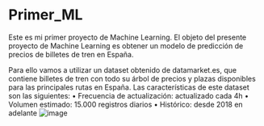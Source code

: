 # Primer_ML
Este es mi primer proyecto de Machine Learning. 
El objeto del presente proyecto de Machine Learning es obtener un modelo de predicción de precios de billetes de tren en España.

Para ello vamos a utilizar un dataset obtenido de  datamarket.es, que contiene billetes de tren con todo su árbol de precios y plazas disponibles para las principales rutas en España. Las características de este dataset son las siguientes:
•	Frecuencia de actualización: actualizado cada 4h
•	Volumen estimado: 15.000 registros diarios
•	Histórico: desde 2018 en adelante
![image](https://user-images.githubusercontent.com/91668640/144264378-85974264-9026-4d9a-be21-f6764c31c3df.png)
